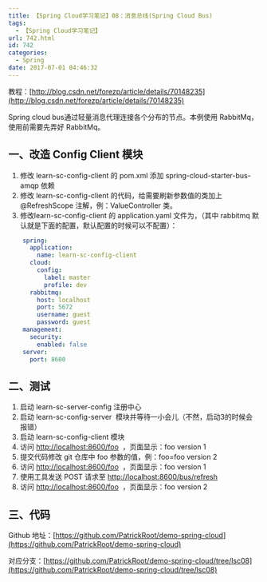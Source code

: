 ```yaml
---
title: 【Spring Cloud学习笔记】08：消息总线(Spring Cloud Bus)
tags:
  - 【Spring Cloud学习笔记】
url: 742.html
id: 742
categories:
  - Spring
date: 2017-07-01 04:46:32
---
```


教程：[http://blog.csdn.net/forezp/article/details/70148235](http://blog.csdn.net/forezp/article/details/70148235)

Spring cloud bus通过轻量消息代理连接各个分布的节点。本例使用 RabbitMq，使用前需要先弄好 RabbitMq。
<!-- more -->
一、改造 Config Client 模块
---------------------

1.  修改 learn-sc-config-client 的 pom.xml 添加 spring-cloud-starter-bus-amqp 依赖
2.  修改 learn-sc-config-client 的代码，给需要刷新参数值的类加上 @RefreshScope 注解，例：ValueController 类。
3.  修改learn-sc-config-client 的 application.yaml 文件为，（其中 rabbitmq 默认就是下面的配置，默认配置的时候可以不配置）：
```yml
    spring:
      application:
        name: learn-sc-config-client
      cloud:
        config:
          label: master
          profile: dev
      rabbitmq:
        host: localhost
        port: 5672
        username: guest
        password: guest
    management:
      security:
        enabled: false
    server:
      port: 8600
```
二、测试
----

1.  启动 learn-sc-server-config 注册中心
2.  启动 learn-sc-config-server  模块并等待一小会儿（不然，启动3的时候会报错）
3.  启动 learn-sc-config-client 模块
4.  访问 [http://localhost:8600/foo](http://localhost:8600/foo)  ，页面显示：foo version 1
5.  提交代码修改 git 仓库中 foo 参数的值，例：foo=foo version 2
6.  访问 [http://localhost:8600/foo](http://localhost:8600/foo)  ，页面显示：foo version 1
7.  使用工具发送 POST 请求至 [http://localhost:8600/bus/refresh](http://localhost:8600/bus/refresh)
8.  访问 [http://localhost:8600/foo](http://localhost:8600/foo)  ，页面显示：foo version 2

三、代码
----

Github 地址：[https://github.com/PatrickRoot/demo-spring-cloud](https://github.com/PatrickRoot/demo-spring-cloud)

对应分支：[https://github.com/PatrickRoot/demo-spring-cloud/tree/lsc08](https://github.com/PatrickRoot/demo-spring-cloud/tree/lsc08)